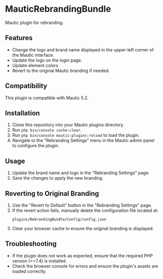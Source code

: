 # MauticRebrandingBundle

Mautic plugin for rebranding.

## Features
- Change the logo and brand name displayed in the upper-left corner of the Mautic interface.
- Update the logo on the login page.
- Update element colors.
- Revert to the original Mautic branding if needed.

## Compatibility
This plugin is compatible with Mautic 5.2.

## Installation
1. Clone this repository into your Mautic plugins directory.
2. Run `php bin/console cache:clear`.
3. Run `php bin/console mautic:plugins:reload` to load the plugin.
4. Navigate to the "Rebranding Settings" menu in the Mautic admin panel to configure the plugin.

## Usage
1. Update the brand name and logo in the "Rebranding Settings" page.
2. Save the changes to apply the new branding.

## Reverting to Original Branding
1. Use the "Revert to Default" button in the "Rebranding Settings" page.
2. If the revert action fails, manually delete the configuration file located at:
   ```
   plugins/RebrandingBundle/Config/config.json
   ```
3. Clear your browser cache to ensure the original branding is displayed.

## Troubleshooting
- If the plugin does not work as expected, ensure that the required PHP version (>=7.4) is installed.
- Check the browser console for errors and ensure the plugin's assets are loaded correctly.

